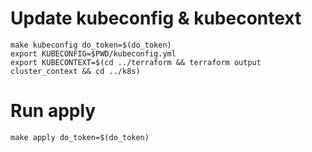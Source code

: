 # Update kubeconfig & kubecontext
```
make kubeconfig do_token=$(do_token)
export KUBECONFIG=$PWD/kubeconfig.yml
export KUBECONTEXT=$(cd ../terraform && terraform output cluster_context && cd ../k8s)
```

# Run apply
```
make apply do_token=$(do_token)
```
